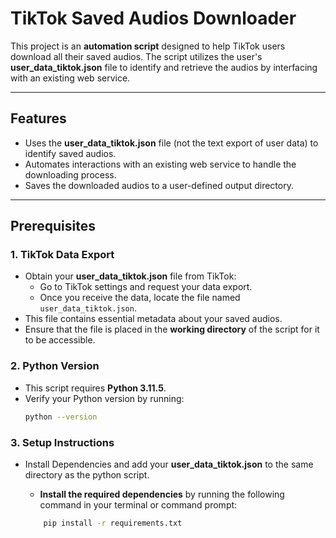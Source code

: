 # TikTok Saved Audios Downloader

This project is an **automation script** designed to help TikTok users download all their saved audios. The script utilizes the user's **user_data_tiktok.json** file to identify and retrieve the audios by interfacing with an existing web service.

---

## Features

- Uses the **user_data_tiktok.json** file (not the text export of user data) to identify saved audios.
- Automates interactions with an existing web service to handle the downloading process.
- Saves the downloaded audios to a user-defined output directory.

---

## Prerequisites

### 1. TikTok Data Export

- Obtain your **user_data_tiktok.json** file from TikTok:
  - Go to TikTok settings and request your data export.
  - Once you receive the data, locate the file named `user_data_tiktok.json`.
- This file contains essential metadata about your saved audios.
- Ensure that the file is placed in the **working directory** of the script for it to be accessible.

### 2. Python Version

- This script requires **Python 3.11.5**.
- Verify your Python version by running:
  ```bash
  python --version
  ```

### 3. Setup Instructions

- Install Dependencies and add your **user_data_tiktok.json** to the same directory as the python script.

  - **Install the required dependencies** by running the following command in your terminal or command prompt:

  ```bash
      pip install -r requirements.txt
  ```
